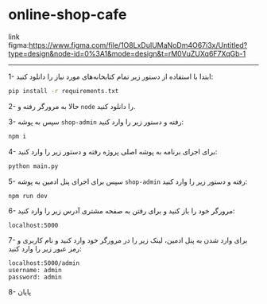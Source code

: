 # online-shop-cafe

link figma:https://www.figma.com/file/1O8LxDuIUMaNoDm4O67i3x/Untitled?type=design&node-id=0%3A1&mode=design&t=rM0VuZUXq6F7XqGb-1

---

1- ابتدا با استفاده از دستور زیر تمام کتابخانه‌های مورد نیاز را دانلود کنید:

```bash
pip install -r requirements.txt
```

2- حالا به مرورگر رفته و `node` را دانلود کنید.

3- سپس به پوشه `shop-admin` رفته و دستور زیر را وارد کنید:

```bash
npm i
```

4- برای اجرای برنامه به پوشه اصلی پروژه رفته و دستور زیر را وارد کنید:

```bash
python main.py
```

5- سپس برای اجرای پنل ادمین به پوشه `shop-admin` رفته و دستور زیر را وارد کنید:

```bash
npm run dev
```

6- مرورگر خود را باز کنید و برای رفتن به صفحه مشتری آدرس زیر را وارد کنید:

```
localhost:5000
```

7- برای وارد شدن به پنل ادمین، لینک زیر را در مرورگر خود وارد کنید و نام کاربری و رمز عبور زیر را وارد کنید:

```
localhost:5000/admin
username: admin
password: admin
```

8- پایان
